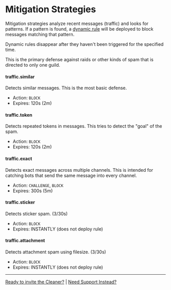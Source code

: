 
# Mitigation Strategies


Mitigation strategies analyze recent messages (traffic) and looks for patterns.
If a pattern is found, a [dynamic rule](rules.md#dynamic-rules) will be deployed to block messages matching that pattern.

Dynamic rules disappear after they haven't been triggered for the specified time.

This is the primary defense against raids or other kinds of spam that is directed to only one guild.


#### traffic.similar

Detects similar messages. This is the most basic defense.


- Action: `BLOCK`
- Expires: 120s (2m)


#### traffic.token

Detects repeated tokens in messages.
This tries to detect the "goal" of the spam.


- Action: `BLOCK`
- Expires: 120s (2m)


#### traffic.exact

Detects exact messages across multiple channels.
This is intended for catching bots that send the same message into every channel.


- Action: `CHALLENGE`, `BLOCK`
- Expires: 300s (5m)


#### traffic.sticker

Detects sticker spam. (3/30s)


- Action: `BLOCK`
- Expires: INSTANTLY  (does not deploy rule)


#### traffic.attachment

Detects attachment spam using filesize.  (3/30s)


- Action: `BLOCK`
- Expires: INSTANTLY  (does not deploy rule)


---

[Ready to invite the Cleaner?](/quickstart/) | [Need Support Instead?](/discord)
